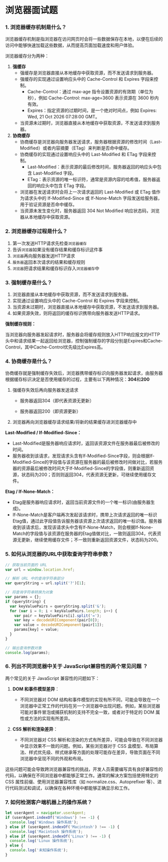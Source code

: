 # 浏览器面试题

### 1. 浏览器缓存机制是什么？

浏览器缓存机制是指浏览器在访问网页时会将一些数据保存在本地，以便在后续的访问中能够快速加载这些数据，从而提高页面加载速度和用户体验。

浏览器缓存分为两种：

1. **强缓存**
   - 强缓存是浏览器直接从本地缓存中获取资源，而不发送请求到服务器。
   - 强缓存的实现通过设置响应头中的 Cache-Control 和 Expires 字段来控制。
     - Cache-Control：通过 max-age 指令设置资源的有效期（单位为秒），例如 Cache-Control: max-age=3600 表示资源在 3600 秒内有效。
     - Expires：指定资源的过期时间，是一个绝对时间点，例如 Expires: Wed, 21 Oct 2026 07:28:00 GMT。
   - 当资源未过期时，浏览器直接从本地缓存中获取资源，不发送请求到服务器。
2. **协商缓存**
   - 协商缓存是浏览器向服务器发送请求，服务器根据资源的修改时间（Last-Modified）或者内容摘要（ETag）来判断是否命中缓存。
   - 协商缓存的实现通过设置响应头中的 Last-Modified 和 ETag 字段来控制。
     - Last-Modified：表示资源的最后修改时间，服务器返回的响应头中包含 Last-Modified 字段。
     - ETag：表示资源的唯一标识符，通常是资源内容的哈希值，服务器返回的响应头中包含 ETag 字段。
   - 浏览器在发送请求时会将上一次请求返回的 Last-Modified 或 ETag 值作为请求头中的 If-Modified-Since 或 If-None-Match 字段发送给服务器，用于验证资源是否命中缓存。
   - 当资源未发生变化时，服务器返回 304 Not Modified 响应状态码，浏览器从本地缓存中获取资源。



### 2. 浏览器缓存过程是什么？

1. 第一次发送HTTP请求先检查`浏览器缓存`
2. 告诉`浏览器`如果没有缓存结果和缓存标识这件事
3. `浏览器`再向服务器发送HTTP请求
4. `服务器`返回本次请求的结果和缓存规则
5. `浏览器`把请求结果和缓存标识存入`浏览器缓存`中



### 3. 强制缓存是什么？

1. 浏览器直接从本地缓存中获取资源，而不发送请求到服务器。
2. 实现通过设置响应头中的 Cache-Control 和 Expires 字段来控制。
3. 当资源未过期时，浏览器直接从本地缓存中获取资源，不发送请求到服务器。
4. 如果资源失效，则将返回的缓存标识携带向服务器发送HTTP请求。

**强制缓存规则：**

当浏览器向服务器发起请求时，服务器会将缓存规则放入HTTP响应报文的HTTP头中和请求结果一起返回给浏览器，控制强制缓存的字段分别是Expires和Cache-Control，其中Cache-Control优先级比Expires高。



### 4. 协商缓存是什么？

协商缓存就是强制缓存失效后，浏览器携带缓存标识向服务器发起请求，由服务器根据缓存标识决定是否使用缓存的过程，主要有以下两种情况：**304**和**200**

1. 强缓存失效后再向服务器发送请求

   - 服务器返回304（即代表资源无更新）

   - 服务器返回200（即资源更新）

2. 浏览器再向浏览器缓存请求结果/将新的结果缓存进浏览器缓存中

**Last-Modified / If-Modified-Since：**

- Last-Modified是服务器响应请求时，返回该资源文件在服务器最后被修改的时间。
- 服务器收到该请求，发现请求头含有If-Modified-Since字段，则会根据If-Modified-Since的字段值与该资源在服务器的最后被修改时间做对比，若服务器的资源最后被修改时间大于If-Modified-Since的字段值，则重新返回资源，状态码为200；否则则返回304，代表资源无更新，可继续使用缓存文件。

**Etag / If-None-Match：**

- Etag是服务器响应请求时，返回当前资源文件的一个唯一标识(由服务器生成)。
- If-None-Match是客户端再次发起该请求时，携带上次请求返回的唯一标识Etag值，通过此字段值告诉服务器该资源上次请求返回的唯一标识值。服务器收到该请求后，发现该请求头中含有If-None-Match，则会根据If-None-Match的字段值与该资源在服务器的Etag值做对比，一致则返回304，代表资源无更新，继续使用缓存文件；不一致则重新返回资源文件，状态码为200。



### 5. 如何从浏览器的URL中获取查询字符串参数？

```javascript
// 获取当前页面的 URL
var url = window.location.href;

// 解析 URL 中的查询字符串部分
var queryString = url.split('?')[1];

// 将查询字符串转换为对象
var params = {};
if (queryString) {
  var keyValuePairs = queryString.split('&');
  for (var i = 0; i < keyValuePairs.length; i++) {
    var pair = keyValuePairs[i].split('=');
    var key = decodeURIComponent(pair[0]);
    var value = decodeURIComponent(pair[1]);
    params[key] = value;
  }
}

// 输出查询参数对象
console.log(params);
```



### 6. 列出不同浏览器中关于 JavaScript兼容性的两个常见问题 ？

两个常见的关于 JavaScript 兼容性的问题如下：

1. **DOM 和事件模型差异**：
   - 不同浏览器对 DOM 结构和事件模型的实现有所不同，可能会导致在一个浏览器中正常工作的代码在另一个浏览器中出现问题。例如，某些浏览器可能对事件冒泡或捕获机制的支持不完全一致，或者对于特定的 DOM 属性或方法的实现有所差异。

2. **CSS 解析和渲染差异**：
   - 不同浏览器对 CSS 解析和渲染的方式有所差异，可能会导致在不同浏览器中显示效果不一致的问题。例如，某些浏览器对于 CSS 盒模型、布局算法、样式优先级、样式继承等方面的处理可能存在差异，导致页面在不同浏览器中呈现不同的外观和布局。

这些问题可能会导致跨浏览器兼容性的挑战，开发人员需要编写具有良好兼容性的代码，以确保在不同浏览器中都能够正常工作。通常的解决方案包括使用特定的 CSS 属性前缀、使用浏览器兼容性库（如 normalize.css、Autoprefixer 等）、进行代码测试和调试，以确保在各种环境中都能够正确显示和工作。



### 7. 如何检测客户端机器上的操作系统？

```javascript
let userAgent = navigator.userAgent;
if (userAgent.indexOf('Windows') !== -1) {
  console.log('Windows 操作系统');
} else if (userAgent.indexOf('Macintosh') !== -1) {
  console.log('Macintosh 操作系统');
} else if (userAgent.indexOf('Linux') !== -1) {
  console.log('Linux 操作系统');
} else {
  console.log('未知操作系统');
}
```

